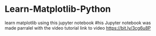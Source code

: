 # Learn-Matplotlib-Python
learn matplotlib using this jupyter notebook
#his Jupyter notebook was made parralel with the video tutorial 
link to video https://bit.ly/3cg6u8P
